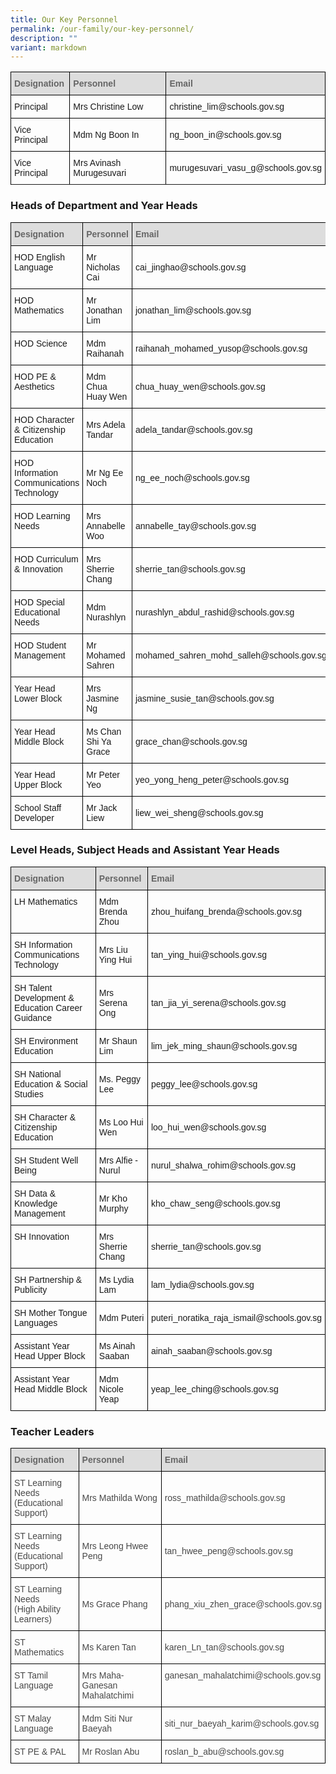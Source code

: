 ```yaml
---
title: Our Key Personnel
permalink: /our-family/our-key-personnel/
description: ""
variant: markdown
---
```

<style type="text/css">
.tg  {border-collapse:collapse;border-spacing:0;}
.tg td{border-color:black;border-style:solid;border-width:1px;font-family:Arial, sans-serif;font-size:14px;
  overflow:hidden;padding:10px 5px;word-break:normal;}
.tg th{border-color:black;border-style:solid;border-width:1px;font-family:Arial, sans-serif;font-size:14px;
  font-weight:normal;overflow:hidden;padding:10px 5px;word-break:normal;}
.tg .tg-cly1{text-align:left;vertical-align:middle}
.tg .tg-e14l{background-color:#DDD;color:#666;font-weight:bold;text-align:left;vertical-align:top}
.tg .tg-0lax{text-align:left;vertical-align:top}
</style>
<table class="tg">
<thead>
  <tr>
    <th class="tg-e14l"><span style="font-weight:bold;color:#666;background-color:#DDD">Designation</span></th>
    <th class="tg-e14l"><span style="font-weight:bold;color:#666;background-color:#DDD">Personnel</span></th>
    <th class="tg-e14l"><span style="font-weight:bold;color:#666;background-color:#DDD">Email</span></th>
  </tr>
</thead>
<tbody>
  <tr>
    <td class="tg-0lax">Principal</td>
    <td class="tg-cly1">Mrs Christine Low</td>
    <td class="tg-cly1">christine_lim@schools.gov.sg</td>
  </tr>
  <tr>
    <td class="tg-0lax">Vice Principal</td>
    <td class="tg-cly1">Mdm Ng Boon In</td>
    <td class="tg-cly1">ng_boon_in@schools.gov.sg</td>
  </tr>
  <tr>
  <td class="tg-0lax">Vice Principal</td>
    <td class="tg-cly1">Mrs Avinash Murugesuvari</td>
    <td class="tg-cly1">murugesuvari_vasu_g@schools.gov.sg</td>
  </tr>
  <tr>
</tr></tbody>
</table>

### Heads of Department and Year Heads

<style type="text/css">
.tg  {border-collapse:collapse;border-spacing:0;}
.tg td{border-color:black;border-style:solid;border-width:1px;font-family:Arial, sans-serif;font-size:14px;
  overflow:hidden;padding:10px 5px;word-break:normal;}
.tg th{border-color:black;border-style:solid;border-width:1px;font-family:Arial, sans-serif;font-size:14px;
  font-weight:normal;overflow:hidden;padding:10px 5px;word-break:normal;}
.tg .tg-cly1{text-align:left;vertical-align:middle}
.tg .tg-e14l{background-color:#DDD;color:#666;font-weight:bold;text-align:left;vertical-align:top}
.tg .tg-0lax{text-align:left;vertical-align:top}
</style>
<table class="tg">
<thead>
  <tr>
    <th class="tg-e14l"><span style="font-weight:bold;font-style:inherit;color:#666;background-color:#DDD">Designation</span></th>
    <th class="tg-e14l"><span style="font-weight:bold;font-style:inherit;color:#666;background-color:#DDD">Personnel</span></th>
    <th class="tg-e14l"><span style="font-weight:bold;font-style:inherit;color:#666;background-color:#DDD">Email</span></th>
  </tr>
</thead>
<tbody>
  <tr>
  </tr><tr>
    <td class="tg-0lax">HOD English Language</td>
    <td class="tg-cly1">Mr Nicholas Cai</td>
    <td class="tg-cly1">cai_jinghao@schools.gov.sg</td>
  </tr>
  <tr>
    <td class="tg-0lax">HOD Mathematics</td>
    <td class="tg-cly1">Mr Jonathan Lim</td>
    <td class="tg-cly1">jonathan_lim@schools.gov.sg</td>
  </tr>
  <tr>
    <td class="tg-0lax">HOD Science</td>
    <td class="tg-cly1">Mdm Raihanah</td>
    <td class="tg-cly1">raihanah_mohamed_yusop@schools.gov.sg</td>
  </tr>
  <tr>
    <td class="tg-0lax">HOD PE &amp; Aesthetics</td>
    <td class="tg-cly1">Mdm Chua Huay Wen</td>
    <td class="tg-cly1">chua_huay_wen@schools.gov.sg</td>
  </tr>
  <tr>
		<td class="tg-0lax">HOD Character &amp; Citizenship Education</td>
    <td class="tg-cly1">Mrs Adela Tandar</td>
    <td class="tg-cly1">adela_tandar@schools.gov.sg</td>
  </tr>
  <tr>
    <td class="tg-0lax">HOD Information Communications Technology</td>
    <td class="tg-cly1">Mr Ng Ee Noch</td>
    <td class="tg-cly1">ng_ee_noch@schools.gov.sg</td>
  </tr>
  <tr>
    <td class="tg-0lax">HOD Learning Needs</td>
    <td class="tg-cly1">Mrs Annabelle Woo</td>
    <td class="tg-cly1">annabelle_tay@schools.gov.sg</td>
  </tr>
  <tr>
    <td class="tg-0lax">HOD Curriculum &amp; Innovation </td>
    <td class="tg-cly1">Mrs Sherrie Chang</td>
    <td class="tg-cly1">sherrie_tan@schools.gov.sg</td>
		</tr>
  <tr>
    <td class="tg-0lax">HOD Special Educational Needs</td>
    <td class="tg-cly1">Mdm Nurashlyn</td>
    <td class="tg-cly1">nurashlyn_abdul_rashid@schools.gov.sg</td>
  </tr>
  <tr>
    <td class="tg-0lax">HOD Student Management</td>
    <td class="tg-cly1">Mr Mohamed Sahren</td>
    <td class="tg-cly1">mohamed_sahren_mohd_salleh@schools.gov.sg</td>
  </tr>
  <tr>
    <td class="tg-0lax">Year Head Lower Block</td>
    <td class="tg-cly1">Mrs Jasmine Ng</td>
    <td class="tg-cly1">jasmine_susie_tan@schools.gov.sg</td>
  </tr>
  <tr>
    <td class="tg-0lax">Year Head Middle Block</td>
    <td class="tg-cly1">Ms Chan Shi Ya Grace</td>
    <td class="tg-cly1">grace_chan@schools.gov.sg</td>
  </tr>
  <tr>
    <td class="tg-0lax">Year Head Upper Block</td>
    <td class="tg-cly1">Mr Peter Yeo</td>
    <td class="tg-cly1">yeo_yong_heng_peter@schools.gov.sg</td>
  </tr>
	 <tr><td class="tg-0lax">School Staff Developer</td>
    <td class="tg-cly1">Mr Jack Liew </td>
    <td class="tg-cly1">liew_wei_sheng@schools.gov.sg</td>
  </tr>
</tbody>
</table>

### Level Heads, Subject Heads and Assistant Year Heads

<style type="text/css">
.tg  {border-collapse:collapse;border-spacing:0;}
.tg td{border-color:black;border-style:solid;border-width:1px;font-family:Arial, sans-serif;font-size:14px;
  overflow:hidden;padding:10px 5px;word-break:normal;}
.tg th{border-color:black;border-style:solid;border-width:1px;font-family:Arial, sans-serif;font-size:14px;
  font-weight:normal;overflow:hidden;padding:10px 5px;word-break:normal;}
.tg .tg-cly1{text-align:left;vertical-align:middle}
.tg .tg-e14l{background-color:#DDD;color:#666;font-weight:bold;text-align:left;vertical-align:top}
.tg .tg-0lax{text-align:left;vertical-align:top}
</style>
<table class="tg">
<thead>
  <tr>
    <th class="tg-e14l"><span style="font-weight:bold;color:#666;background-color:#DDD">Designation</span><br></th>
    <th class="tg-e14l"><span style="font-weight:bold;color:#666;background-color:#DDD">Personnel</span></th>
    <th class="tg-e14l"><span style="font-weight:bold;color:#666;background-color:#DDD">Email</span><br></th>
  </tr>
</thead>
<tbody>
  <tr>
    <td class="tg-0lax">LH Mathematics</td>
    <td class="tg-cly1">Mdm Brenda Zhou</td>
    <td class="tg-cly1">zhou_huifang_brenda@schools.gov.sg</td>
  </tr>
  <tr>
    <td class="tg-0lax">SH Information Communications Technology</td>
    <td class="tg-cly1">Mrs Liu Ying Hui</td>
    <td class="tg-cly1">tan_ying_hui@schools.gov.sg</td>
  </tr>
  <tr>
    <td class="tg-0lax">SH Talent Development &amp;<span style="font-style:inherit;background-color:initial"> Education Career Guidance</span></td>
    <td class="tg-cly1">Mrs Serena Ong</td>
    <td class="tg-cly1">tan_jia_yi_serena@schools.gov.sg</td>
  </tr>
  <tr>
    <td class="tg-0lax">SH Environment Education</td>
    <td class="tg-cly1">Mr Shaun Lim</td>
    <td class="tg-cly1">lim_jek_ming_shaun@schools.gov.sg</td>
  </tr>
  <tr>
    <td class="tg-0lax">SH National Education &amp; Social Studies</td>
    <td class="tg-cly1">Ms. Peggy Lee	</td>
    <td class="tg-cly1">peggy_lee@schools.gov.sg</td>
  </tr>
  <tr>
		<td class="tg-0lax">SH Character &amp; Citizenship Education</td>
    <td class="tg-cly1">Ms Loo Hui Wen</td>
    <td class="tg-cly1">loo_hui_wen@schools.gov.sg</td>
  </tr>
  <tr>
    <td class="tg-0lax">SH Student Well Being</td>
    <td class="tg-cly1">Mrs Alfie - Nurul</td>
    <td class="tg-cly1">nurul_shalwa_rohim@schools.gov.sg</td>
  </tr>
  <tr>
    <td class="tg-0lax">SH Data &amp; Knowledge Management</td>
    <td class="tg-cly1">Mr Kho Murphy</td>
    <td class="tg-cly1">kho_chaw_seng@schools.gov.sg</td>
  </tr>
  <tr>
    <td class="tg-0lax">SH Innovation</td>
    <td class="tg-cly1">Mrs Sherrie Chang</td>
    <td class="tg-cly1">sherrie_tan@schools.gov.sg</td>
  </tr>
  <tr>
    <td class="tg-0lax">SH Partnership &amp; Publicity</td>
    <td class="tg-cly1">Ms Lydia Lam</td>
    <td class="tg-cly1">lam_lydia@schools.gov.sg</td>
		</tr>
  <tr>
    <td class="tg-0lax">SH Mother Tongue Languages</td>
    <td class="tg-cly1">Mdm Puteri </td>
    <td class="tg-cly1">puteri_noratika_raja_ismail@schools.gov.sg</td>
  </tr>
  <tr>
    <td class="tg-0lax">Assistant Year Head Upper Block</td>
    <td class="tg-cly1">Ms Ainah Saaban</td>
    <td class="tg-cly1">ainah_saaban@schools.gov.sg</td>
		</tr>
  <tr>
    <td class="tg-0lax">Assistant Year Head Middle Block</td>
    <td class="tg-cly1">Mdm Nicole Yeap</td>
    <td class="tg-cly1">yeap_lee_ching@schools.gov.sg</td>
  </tr>
</tbody>
</table>

### Teacher Leaders

<style type="text/css">
.tg  {border-collapse:collapse;border-spacing:0;}
.tg td{border-color:black;border-style:solid;border-width:1px;font-family:Arial, sans-serif;font-size:14px;
  overflow:hidden;padding:10px 5px;word-break:normal;}
.tg th{border-color:black;border-style:solid;border-width:1px;font-family:Arial, sans-serif;font-size:14px;
  font-weight:normal;overflow:hidden;padding:10px 5px;word-break:normal;}
.tg .tg-0kax{color:#484848;text-align:left;vertical-align:middle}
.tg .tg-e14l{background-color:#DDD;color:#666;font-weight:bold;text-align:left;vertical-align:top}
.tg .tg-x4dz{color:#484848;text-align:left;vertical-align:top}
</style>
<table class="tg">
<thead>
  <tr>
    <th class="tg-e14l"><span style="font-weight:bold;color:#666;background-color:#DDD">Designation</span></th>
    <th class="tg-e14l"><span style="font-weight:bold;color:#666;background-color:#DDD">Personnel</span></th>
    <th class="tg-e14l"><span style="font-weight:bold;color:#666;background-color:#DDD">Email</span></th>
  </tr>
</thead>
<tbody>
  <tr>
    <td class="tg-x4dz"><span style="font-style:inherit;background-color:initial">ST Learning Needs</span><br>(Educational Support)</td>
    <td class="tg-0kax">Mrs Mathilda Wong</td>
    <td class="tg-0kax">ross_mathilda@schools.gov.sg</td>
  </tr>
  <tr>
    <td class="tg-x4dz"><span style="font-style:inherit;background-color:initial">ST Learning Needs</span><br>(Educational Support)</td>
    <td class="tg-0kax">Mrs Leong Hwee Peng</td>
    <td class="tg-0kax">tan_hwee_peng@schools.gov.sg</td>
  </tr>
  <tr>
    <td class="tg-x4dz">ST Learning Needs<br>(High Ability Learners)</td>
    <td class="tg-0kax">Ms Grace Phang</td>
    <td class="tg-0kax">phang_xiu_zhen_grace@schools.gov.sg</td>
  </tr>
  <tr>
    <td class="tg-x4dz">ST Mathematics</td>
    <td class="tg-0kax">Ms Karen Tan</td>
    <td class="tg-0kax">karen_Ln_tan@schools.gov.sg</td>
  </tr>
  <tr>
    <td class="tg-x4dz">ST Tamil Language</td>
    <td class="tg-0kax">Mrs Maha-Ganesan Mahalatchimi</td>
    <td class="tg-x4dz">ganesan_mahalatchimi@schools.gov.sg</td>
  </tr>
  <tr>
    <td class="tg-x4dz">ST Malay Language</td>
    <td class="tg-0kax">Mdm Siti Nur Baeyah</td>
    <td class="tg-0kax">siti_nur_baeyah_karim@schools.gov.sg</td>
  </tr>
  <tr>
    <td class="tg-x4dz">ST PE &amp; PAL</td>
    <td class="tg-0kax">Mr Roslan Abu</td>
    <td class="tg-0kax">roslan_b_abu@schools.gov.sg</td>
  </tr>
</tbody>
</table>